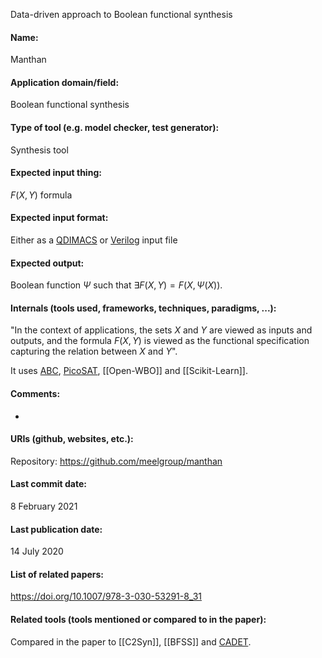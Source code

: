 Data-driven approach to Boolean functional synthesis

#### Name:
Manthan

#### Application domain/field:
Boolean functional synthesis

#### Type of tool (e.g. model checker, test generator):
Synthesis tool

#### Expected input thing:
$F(X,Y)$ formula

#### Expected input format:
Either as a [QDIMACS](../../Formats/QDIMACS.md) or [Verilog](../../Formats/Verilog.md) input file

#### Expected output:
Boolean function $\Psi$ such that $\exists F(X,Y) = F(X, \Psi(X))$.

#### Internals (tools used, frameworks, techniques, paradigms, ...):
"In the context of applications, the sets $X$ and $Y$ are viewed as inputs and outputs, and the formula $F(X,Y)$ is viewed as the functional specification capturing the relation between $X$ and $Y$".

It uses [ABC](../Frameworks/ABC.md), [PicoSAT](../Solvers/SAT/PicoSAT.md), [[Open-WBO]] and [[Scikit-Learn]].

#### Comments:
-

#### URIs (github, websites, etc.):
Repository: https://github.com/meelgroup/manthan
#### Last commit date:
8 February 2021

#### Last publication date:
14 July 2020

#### List of related papers:
https://doi.org/10.1007/978-3-030-53291-8_31

#### Related tools (tools mentioned or compared to in the paper):
Compared in the paper to [[C2Syn]], [[BFSS]] and [CADET](../Solvers/CADET.md).